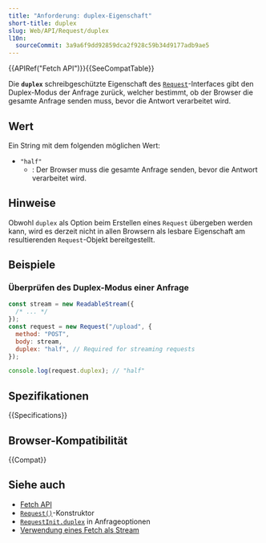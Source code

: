 ```yaml
---
title: "Anforderung: duplex-Eigenschaft"
short-title: duplex
slug: Web/API/Request/duplex
l10n:
  sourceCommit: 3a9a6f9dd92859dca2f928c59b34d9177adb9ae5
---
```


{{APIRef("Fetch API")}}{{SeeCompatTable}}

Die **`duplex`** schreibgeschützte Eigenschaft des [`Request`](/de/docs/Web/API/Request)-Interfaces gibt den Duplex-Modus der Anfrage zurück, welcher bestimmt, ob der Browser die gesamte Anfrage senden muss, bevor die Antwort verarbeitet wird.

## Wert

Ein String mit dem folgenden möglichen Wert:

- `"half"`
  - : Der Browser muss die gesamte Anfrage senden, bevor die Antwort verarbeitet wird.

## Hinweise

Obwohl `duplex` als Option beim Erstellen eines `Request` übergeben werden kann, wird es derzeit nicht in allen Browsern als lesbare Eigenschaft am resultierenden `Request`-Objekt bereitgestellt.

## Beispiele

### Überprüfen des Duplex-Modus einer Anfrage

```js
const stream = new ReadableStream({
  /* ... */
});
const request = new Request("/upload", {
  method: "POST",
  body: stream,
  duplex: "half", // Required for streaming requests
});

console.log(request.duplex); // "half"
```

## Spezifikationen

{{Specifications}}

## Browser-Kompatibilität

{{Compat}}

## Siehe auch

- [Fetch API](/de/docs/Web/API/Fetch_API)
- [`Request()`](/de/docs/Web/API/Request/Request)-Konstruktor
- [`RequestInit.duplex`](/de/docs/Web/API/RequestInit#duplex) in Anfrageoptionen
- [Verwendung eines Fetch als Stream](/de/docs/Web/API/Streams_API/Using_readable_streams#consuming_a_fetch_as_a_stream)

